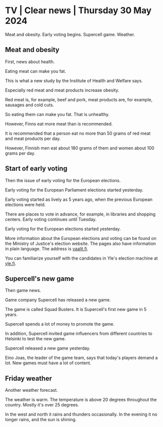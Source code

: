 # TV \| Clear news \| Thursday 30 May 2024

Meat and obesity. Early voting begins. Supercell game. Weather.

## Meat and obesity

First, news about health.

Eating meat can make you fat.

This is what a new study by the Institute of Health and Welfare says.

Especially red meat and meat products increase obesity.

Red meat is, for example, beef and pork, meat products are, for example, sausages and cold cuts.

So eating them can make you fat. That is unhealthy.

However, Finns eat more meat than is recommended.

It is recommended that a person eat no more than 50 grams of red meat and meat products per day.

However, Finnish men eat about 180 grams of them and women about 100 grams per day.

## Start of early voting

Then the issue of early voting for the European elections.

Early voting for the European Parliament elections started yesterday.

Early voting started as lively as 5 years ago, when the previous European elections were held.

There are places to vote in advance, for example, in libraries and shopping centers. Early voting continues until Tuesday.

Early voting for the European elections started yesterday.

More information about the European elections and voting can be found on the Ministry of Justice's election website. The pages also have information in plain language. The address is [vaalit.fi](https://vaalit.fi/etusivu).

You can familiarize yourself with the candidates in Yle's election machine at [yle.fi](https://yle.fi/).

## Supercell's new game

Then game news.

Game company Supercell has released a new game.

The game is called Squad Busters. It is Supercell's first new game in 5 years.

Supercell spends a lot of money to promote the game.

In addition, Supercell invited game influencers from different countries to Helsinki to test the new game.

Supercell released a new game yesterday.

Eino Joas, the leader of the game team, says that today's players demand a lot. New games must have a lot of content.

## Friday weather

Another weather forecast.

The weather is warm. The temperature is above 20 degrees throughout the country. Mostly it's over 25 degrees.

In the west and north it rains and thunders occasionally. In the evening it no longer rains, and the sun is shining.

